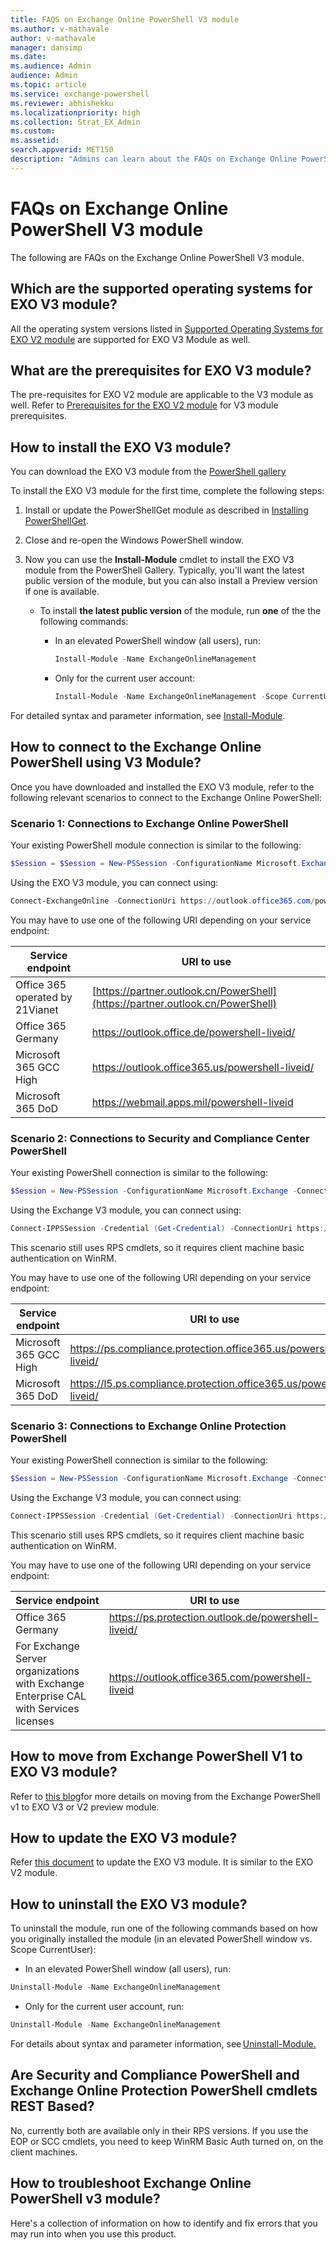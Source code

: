 ```yaml
---
title: FAQS on Exchange Online PowerShell V3 module
ms.author: v-mathavale
author: v-mathavale
manager: dansimp
ms.date:
ms.audience: Admin
audience: Admin
ms.topic: article
ms.service: exchange-powershell
ms.reviewer: abhishekku
ms.localizationpriority: high
ms.collection: Strat_EX_Admin
ms.custom:
ms.assetid:
search.appverid: MET150
description: "Admins can learn about the FAQs on Exchange Online PowerShell V3 module."
---
```


# FAQs on Exchange Online PowerShell V3 module

The following are FAQs on the Exchange Online PowerShell V3 module.

## Which are the supported operating systems for EXO V3 module?

All the operating system versions listed in [Supported Operating Systems for EXO V2 module](exchange-online-powershell-v2.md#supported-operating-systems-for-the-exo-v2-module) are supported for EXO V3 Module as well.

## What are the prerequisites for EXO V3 module?

The pre-requisites for EXO V2 module are applicable to the V3 module as well. Refer to [Prerequisites for the EXO V2 module](exchange-online-powershell-v2.md#prerequisites-for-the-exo-v2-module) for V3 module prerequisites.

## How to install the EXO V3 module?

You can download the EXO V3 module from the [PowerShell gallery](https://www.powershellgallery.com/packages/ExchangeOnlineManagement/)  

To install the EXO V3 module for the first time, complete the following steps:

1. Install or update the PowerShellGet module as described in [Installing PowerShellGet](/powershell/scripting/gallery/installing-psget).

2. Close and re-open the Windows PowerShell window.

3. Now you can use the **Install-Module** cmdlet to install the EXO V3 module from the PowerShell Gallery. Typically, you'll want the latest public version of the module, but you can also install a Preview version if one is available.

   - To install **the latest public version** of the module, run **one** of the the following commands:

     - In an elevated PowerShell window (all users), run:

       ```powershell
       Install-Module -Name ExchangeOnlineManagement
       ```

     - Only for the current user account:

       ```powershell
       Install-Module -Name ExchangeOnlineManagement -Scope CurrentUser
       ```

For detailed syntax and parameter information, see [Install-Module](/powershell/module/powershellget/install-module).

## How to connect to the Exchange Online PowerShell using V3 Module? 

Once you have downloaded and installed the EXO V3 module, refer to the following relevant scenarios to connect to the Exchange Online PowerShell:

### Scenario 1: Connections to Exchange Online PowerShell 

Your existing PowerShell module connection is similar to the following: 

```powershell
$Session = $Session = New-PSSession -ConfigurationName Microsoft.Exchange -ConnectionUri https://outlook.office365.com/powershell-liveid/ -Credential $UserCredential -Authentication Basic -AllowRedirection 
```
Using the EXO V3 module, you can connect using: 

```powershell
Connect-ExchangeOnline -ConnectionUri https://outlook.office365.com/powershell-liveid/ -UserPrincipalName sally@contoso.com 
```
You may have to use one of the following URI depending on your service endpoint: 

|Service endpoint   |URI to use   |
|---------|---------|
|Office 365 operated by 21Vianet      | [https://partner.outlook.cn/PowerShell](https://partner.outlook.cn/PowerShell)         |
|Office 365 Germany      |[https://outlook.office.de/powershell-liveid/ ](https://outlook.office.de/powershell-liveid/ )         |
|Microsoft 365 GCC High      | [https://outlook.office365.us/powershell-liveid/ ](https://outlook.office365.us/powershell-liveid/ )        |
|Microsoft 365 DoD    |  [https://webmail.apps.mil/powershell-liveid ](https://webmail.apps.mil/powershell-liveid )       |

### Scenario 2: Connections to Security and Compliance Center PowerShell 

Your existing PowerShell connection is similar to the following: 

```powershell
$Session = New-PSSession -ConfigurationName Microsoft.Exchange -ConnectionUri https://ps.compliance.protection.outlook.com/powershell-liveid/ -Credential $UserCredential -Authentication Basic -AllowRedirection 
```

Using the Exchange V3 module, you can connect using: 

```powershell
Connect-IPPSSession -Credential (Get-Credential) -ConnectionUri https://ps.compliance.protection.outlook.com/powershell-liveid/ 
```
This scenario still uses RPS cmdlets, so it requires client machine basic authentication on WinRM. 

You may have to use one of the following URI depending on your service endpoint: 

|Service endpoint   |URI to use   |
|---------|---------|
|Microsoft 365 GCC High     | [https://ps.compliance.protection.office365.us/powershell-liveid/ ](https://ps.compliance.protection.office365.us/powershell-liveid/ )        |
|Microsoft 365 DoD     | [https://l5.ps.compliance.protection.office365.us/powershell-liveid/ ](https://l5.ps.compliance.protection.office365.us/powershell-liveid/ )        |

### Scenario 3: Connections to Exchange Online Protection PowerShell 

Your existing PowerShell connection is similar to the following: 

```powershell
$Session = New-PSSession -ConfigurationName Microsoft.Exchange -ConnectionUri https://ps.protection.outlook.com/powershell-liveid/ -Credential $UserCredential -Authentication Basic -AllowRedirection 
```

Using the Exchange V3 module, you can connect using: 

```powershell
Connect-IPPSSession -Credential (Get-Credential) -ConnectionUri https://ps.protection.outlook.com/powershell-liveid/ 
```
This scenario still uses RPS cmdlets, so it requires client machine basic authentication on WinRM. 

You may have to use one of the following URI depending on your service endpoint: 

|Service endpoint   |URI to use  |
|---------|---------|
|Office 365 Germany      | [https://ps.protection.outlook.de/powershell-liveid/ ](https://ps.protection.outlook.de/powershell-liveid/ )        |
|For Exchange Server organizations with Exchange Enterprise CAL with Services licenses     |[https://outlook.office365.com/powershell-liveid ](https://outlook.office365.com/powershell-liveid )         |

## How to move from Exchange PowerShell V1 to EXO V3 module?

Refer to [this blog](https://techcommunity.microsoft.com/t5/exchange-team-blog/moving-from-the-exchange-powershell-v1-module-to-the-v2-preview/ba-p/3450679)for more details on moving from the Exchange PowerShell v1 to EXO V3 or V2 preview module.  

## How to update the EXO V3 module?

Refer [this document](exchange-online-powershell-v2.md#update-the-exo-v2-module) to update the EXO V3 module. It is similar to the EXO V2 module.

## How to uninstall the EXO V3 module?

To uninstall the module, run one of the following commands based on how you originally installed the module (in an elevated PowerShell window vs. Scope CurrentUser): 

- In an elevated PowerShell window (all users), run: 

```powershell
Uninstall-Module -Name ExchangeOnlineManagement 
```

- Only for the current user account, run: 

```powershell
Uninstall-Module -Name ExchangeOnlineManagement 
```
For details about syntax and parameter information, see [Uninstall-Module.](/powershell/module/powershellget/uninstall-module)  

## Are Security and Compliance PowerShell and Exchange Online Protection PowerShell cmdlets REST Based? 

No, currently both are available only in their RPS versions. 
If you use the EOP or SCC cmdlets, you need to keep WinRM Basic Auth turned on, on the client machines.  

## How to troubleshoot Exchange Online PowerShell v3 module? 

Here's a collection of information on how to identify and fix errors that you may run into when you use this product. 